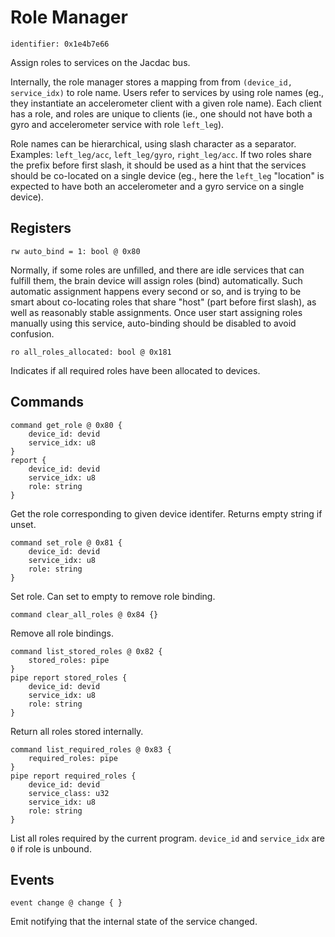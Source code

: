 # Role Manager

    identifier: 0x1e4b7e66

Assign roles to services on the Jacdac bus.

Internally, the role manager stores a mapping from from `(device_id, service_idx)` to role name.
Users refer to services by using role names (eg., they instantiate an accelerometer client with a given role name).
Each client has a role, and roles are unique to clients
(ie., one should not have both a gyro and accelerometer service with role `left_leg`).

Role names can be hierarchical, using slash character as a separator.
Examples: `left_leg/acc`, `left_leg/gyro`, `right_leg/acc`.
If two roles share the prefix before first slash, it should be used as a hint that the services
should be co-located on a single device
(eg., here the `left_leg` "location" is expected to have both an accelerometer and a gyro service on a single device).

## Registers

    rw auto_bind = 1: bool @ 0x80

Normally, if some roles are unfilled, and there are idle services that can fulfill them,
the brain device will assign roles (bind) automatically.
Such automatic assignment happens every second or so, and is trying to be smart about 
co-locating roles that share "host" (part before first slash),
as well as reasonably stable assignments.
Once user start assigning roles manually using this service, auto-binding should be disabled to avoid confusion.

    ro all_roles_allocated: bool @ 0x181

Indicates if all required roles have been allocated to devices.

## Commands

    command get_role @ 0x80 {
        device_id: devid
        service_idx: u8
    }
    report {
        device_id: devid
        service_idx: u8
        role: string
    }

Get the role corresponding to given device identifer. Returns empty string if unset.

    command set_role @ 0x81 {
        device_id: devid
        service_idx: u8
        role: string
    }

Set role. Can set to empty to remove role binding.

    command clear_all_roles @ 0x84 {}

Remove all role bindings.

    command list_stored_roles @ 0x82 {
        stored_roles: pipe
    }
    pipe report stored_roles {
        device_id: devid
        service_idx: u8
        role: string
    }

Return all roles stored internally.

    command list_required_roles @ 0x83 {
        required_roles: pipe
    }
    pipe report required_roles {
        device_id: devid
        service_class: u32
        service_idx: u8
        role: string
    }

List all roles required by the current program. `device_id` and `service_idx` are `0` if role is unbound.

## Events

    event change @ change { }

Emit notifying that the internal state of the service changed.
